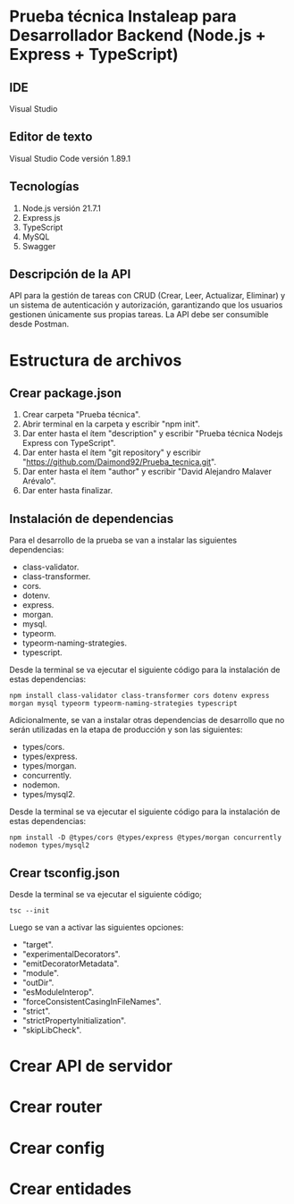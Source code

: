 # Prueba técnica Instaleap para Desarrollador Backend (Node.js + Express + TypeScript)

## IDE

Visual Studio

## Editor de texto

Visual Studio Code versión 1.89.1

## Tecnologías

1. Node.js versión 21.7.1
2. Express.js
3. TypeScript
4. MySQL
5. Swagger

## Descripción de la API

API para la gestión de tareas con CRUD (Crear, Leer, Actualizar, Eliminar) y un sistema de autenticación y autorización, garantizando que los usuarios gestionen únicamente sus propias tareas. La API debe ser consumible desde Postman.

# Estructura de archivos

## Crear package.json

1. Crear carpeta "Prueba técnica".
2. Abrir terminal en la carpeta y escribir "npm init".
3. Dar enter hasta el ítem "description" y escribir "Prueba técnica Nodejs Express con TypeScript".
4. Dar enter hasta el ítem "git repository" y escribir "<https://github.com/Daimond92/Prueba_tecnica.git>".
5. Dar enter hasta el ítem "author" y escribir "David Alejandro Malaver Arévalo".
6. Dar enter hasta finalizar.

## Instalación de dependencias

Para el desarrollo de la prueba se van a instalar las siguientes dependencias:

- class-validator.
- class-transformer.
- cors.
- dotenv.
- express.
- morgan.
- mysql.
- typeorm.
- typeorm-naming-strategies.
- typescript.

Desde la terminal se va ejecutar el siguiente código para la instalación de estas dependencias:

    npm install class-validator class-transformer cors dotenv express morgan mysql typeorm typeorm-naming-strategies typescript

Adicionalmente, se van a instalar otras dependencias de desarrollo que no serán utilizadas en la etapa de producción y son las siguientes:

- types/cors.
- types/express.
- types/morgan.
- concurrently.
- nodemon.
- types/mysql2.

Desde la terminal se va ejecutar el siguiente código para la instalación de estas dependencias:

    npm install -D @types/cors @types/express @types/morgan concurrently nodemon types/mysql2

## Crear tsconfig.json

Desde la terminal se va ejecutar el siguiente código;

    tsc --init

Luego se van a activar las siguientes opciones:

- "target".
- "experimentalDecorators".
- "emitDecoratorMetadata".
- "module".
- "outDir".
- "esModuleInterop".
- "forceConsistentCasingInFileNames".
- "strict".
- "strictPropertyInitialization".
- "skipLibCheck".

# Crear API de servidor

# Crear router

# Crear config

# Crear entidades
